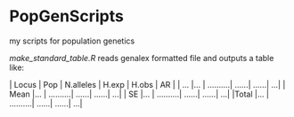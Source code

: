 # PopGenScripts
my scripts for population genetics

*make_standard_table.R* reads genalex formatted file and outputs a table like:

| Locus | Pop | N.alleles | H.exp | H.obs | AR |
| ...   |...  | ..........| ......| ......| ...|
| Mean  |...  | ..........| ......| ......| ...|
| SE    |...  | ..........| ......| ......| ...|
|Total  |...  | ..........| ......| ......| ...|
